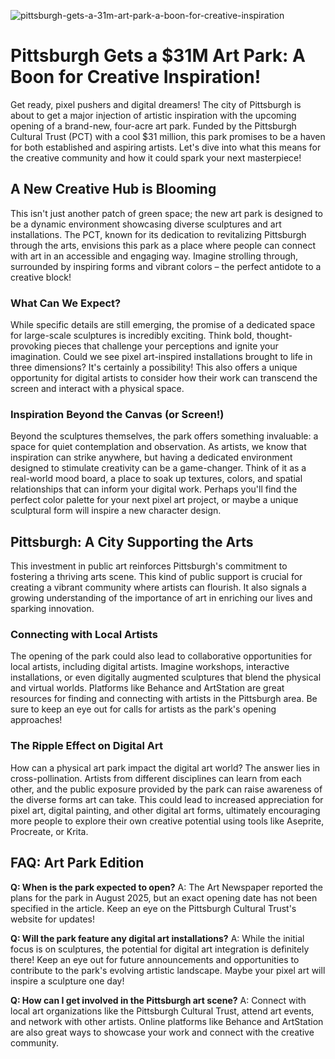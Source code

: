 ![pittsburgh-gets-a-31m-art-park-a-boon-for-creative-inspiration](https://images.pexels.com/photos/7931234/pexels-photo-7931234.jpeg?auto=compress&cs=tinysrgb&fit=crop&h=627&w=1200)

# Pittsburgh Gets a $31M Art Park: A Boon for Creative Inspiration!

Get ready, pixel pushers and digital dreamers! The city of Pittsburgh is about to get a major injection of artistic inspiration with the upcoming opening of a brand-new, four-acre art park. Funded by the Pittsburgh Cultural Trust (PCT) with a cool $31 million, this park promises to be a haven for both established and aspiring artists. Let's dive into what this means for the creative community and how it could spark your next masterpiece!

## A New Creative Hub is Blooming

This isn't just another patch of green space; the new art park is designed to be a dynamic environment showcasing diverse sculptures and art installations. The PCT, known for its dedication to revitalizing Pittsburgh through the arts, envisions this park as a place where people can connect with art in an accessible and engaging way. Imagine strolling through, surrounded by inspiring forms and vibrant colors – the perfect antidote to a creative block!

### What Can We Expect?

While specific details are still emerging, the promise of a dedicated space for large-scale sculptures is incredibly exciting. Think bold, thought-provoking pieces that challenge your perceptions and ignite your imagination. Could we see pixel art-inspired installations brought to life in three dimensions? It's certainly a possibility! This also offers a unique opportunity for digital artists to consider how their work can transcend the screen and interact with a physical space.

### Inspiration Beyond the Canvas (or Screen!)

Beyond the sculptures themselves, the park offers something invaluable: a space for quiet contemplation and observation. As artists, we know that inspiration can strike anywhere, but having a dedicated environment designed to stimulate creativity can be a game-changer. Think of it as a real-world mood board, a place to soak up textures, colors, and spatial relationships that can inform your digital work. Perhaps you'll find the perfect color palette for your next pixel art project, or maybe a unique sculptural form will inspire a new character design.

## Pittsburgh: A City Supporting the Arts

This investment in public art reinforces Pittsburgh's commitment to fostering a thriving arts scene. This kind of public support is crucial for creating a vibrant community where artists can flourish. It also signals a growing understanding of the importance of art in enriching our lives and sparking innovation.

### Connecting with Local Artists

The opening of the park could also lead to collaborative opportunities for local artists, including digital artists. Imagine workshops, interactive installations, or even digitally augmented sculptures that blend the physical and virtual worlds. Platforms like Behance and ArtStation are great resources for finding and connecting with artists in the Pittsburgh area. Be sure to keep an eye out for calls for artists as the park's opening approaches!

### The Ripple Effect on Digital Art

How can a physical art park impact the digital art world? The answer lies in cross-pollination. Artists from different disciplines can learn from each other, and the public exposure provided by the park can raise awareness of the diverse forms art can take. This could lead to increased appreciation for pixel art, digital painting, and other digital art forms, ultimately encouraging more people to explore their own creative potential using tools like Aseprite, Procreate, or Krita.

## FAQ: Art Park Edition

**Q: When is the park expected to open?**
A: The Art Newspaper reported the plans for the park in August 2025, but an exact opening date has not been specified in the article. Keep an eye on the Pittsburgh Cultural Trust's website for updates!

**Q: Will the park feature any digital art installations?**
A: While the initial focus is on sculptures, the potential for digital art integration is definitely there! Keep an eye out for future announcements and opportunities to contribute to the park's evolving artistic landscape. Maybe your pixel art will inspire a sculpture one day!

**Q: How can I get involved in the Pittsburgh art scene?**
A: Connect with local art organizations like the Pittsburgh Cultural Trust, attend art events, and network with other artists. Online platforms like Behance and ArtStation are also great ways to showcase your work and connect with the creative community.
